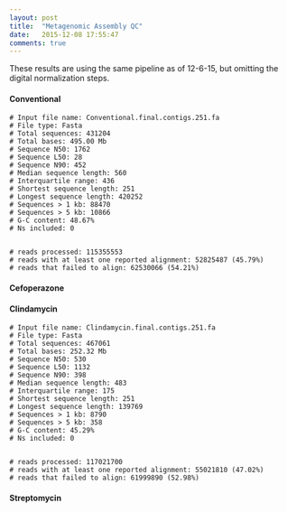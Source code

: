 ```yaml
---
layout: post
title:  "Metagenomic Assembly QC"
date:   2015-12-08 17:55:47
comments: true
---
```


These results are using the same pipeline as of 12-6-15, but omitting the digital normalization steps. 


#### Conventional

	# Input file name: Conventional.final.contigs.251.fa
	# File type: Fasta
	# Total sequences: 431204
	# Total bases: 495.00 Mb
	# Sequence N50: 1762
	# Sequence L50: 28
	# Sequence N90: 452
	# Median sequence length: 560
	# Interquartile range: 436
	# Shortest sequence length: 251
	# Longest sequence length: 420252
	# Sequences > 1 kb: 88470
	# Sequences > 5 kb: 10866
	# G-C content: 48.67%
	# Ns included: 0


	# reads processed: 115355553
	# reads with at least one reported alignment: 52825487 (45.79%)
	# reads that failed to align: 62530066 (54.21%)


#### Cefoperazone



#### Clindamycin

	# Input file name: Clindamycin.final.contigs.251.fa
	# File type: Fasta
	# Total sequences: 467061
	# Total bases: 252.32 Mb
	# Sequence N50: 530
	# Sequence L50: 1132
	# Sequence N90: 398
	# Median sequence length: 483
	# Interquartile range: 175
	# Shortest sequence length: 251
	# Longest sequence length: 139769
	# Sequences > 1 kb: 8790
	# Sequences > 5 kb: 358
	# G-C content: 45.29%
	# Ns included: 0


	# reads processed: 117021700
	# reads with at least one reported alignment: 55021810 (47.02%)
	# reads that failed to align: 61999890 (52.98%)


#### Streptomycin







